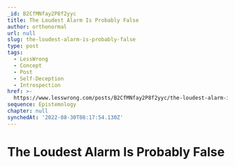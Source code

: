 ```yaml
---
_id: B2CfMNfay2P8f2yyc
title: The Loudest Alarm Is Probably False
author: orthonormal
url: null
slug: the-loudest-alarm-is-probably-false
type: post
tags:
  - LessWrong
  - Concept
  - Post
  - Self-Deception
  - Introspection
href: >-
  https://www.lesswrong.com/posts/B2CfMNfay2P8f2yyc/the-loudest-alarm-is-probably-false
sequence: Epistemology
chapter: null
synchedAt: '2022-08-30T08:17:54.130Z'
---
```

# The Loudest Alarm Is Probably False

